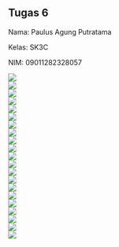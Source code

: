 ## Tugas 6

Nama: Paulus Agung Putratama

Kelas: SK3C

NIM: 09011282328057

  <div>
  <img src="./Tugas6PNG/1.png"/>
  <div>
  <div>
  <img src="./Tugas6PNG/2.png"/>
  <div>
  <div>
  <img src="./Tugas6PNG/3.png"/>
  <div>
  <div>
  <img src="./Tugas6PNG/4.png"/>
  <div>
   <div>
  <img src="./Tugas6PNG/5.png"/>
  <div>
   <div>
  <img src="./Tugas6PNG/6.png"/>
  <div>
   <div>
  <img src="./Tugas6PNG/7.png"/>
  <div>
   <div>
  <img src="./Tugas6PNG/8.png"/>
  <div>
  <div>
  <img src="./Tugas6PNG/9.png"/>
  <div>
  <div>
  <img src="./Tugas6PNG/10.png"/>
  <div>
  <div>
  <img src="./Tugas6PNG/11.png"/>
  <div>
  <div>
  <img src="./Tugas6PNG/12.png"/>
  <div>
  <div>
  <img src="./Tugas6PNG/13.png"/>
  <div>
  <div>
  <img src="./Tugas6PNG/14.png"/>
  <div>
  <div>
  <img src="./Tugas6PNG/15.png"/>
  <div>
  <div>
  <img src="./Tugas6PNG/16.png"/>
  <div>
  <div>
  <img src="./Tugas6PNG/17.png"/>
  <div>
  <div>
  <img src="./Tugas6PNG/18.png"/>
  <div>
  <div>
  <img src="./Tugas6PNG/19.png"/>
  <div>
  <div>
  <img src="./Tugas6PNG/20.png"/>
  <div>
  <div>
  <img src="./Tugas6PNG/21.png"/>
  <div>
